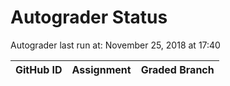 # Autograder Status
Autograder last run at: November 25, 2018 at 17:40

| GitHub ID | Assignment | Graded Branch |
|-----------|------------|---------------|
